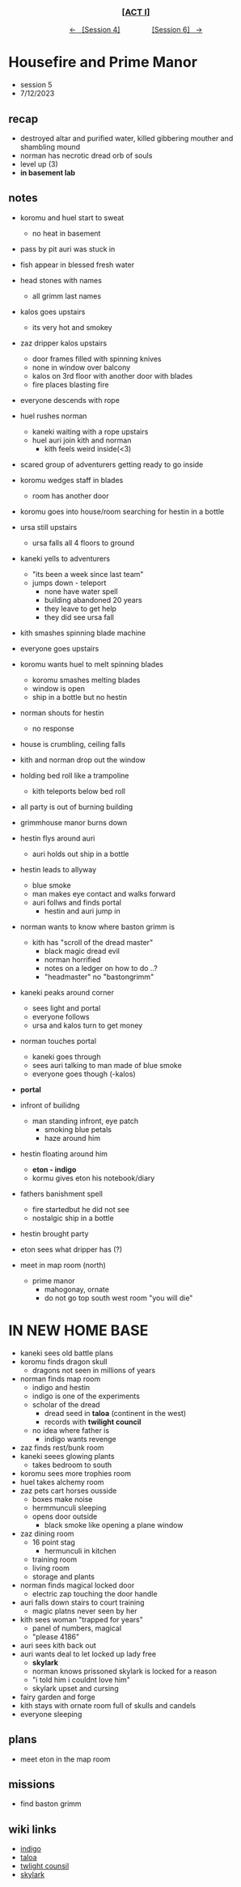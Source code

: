 <div align="center">
  <h3 align="center"><a href="https://github.com/h-griffin/dnd-notes/blob/main/grimmhaus/act-I" >[ACT I]</a></h3>
  <p align="center">
    <a href="https://github.com/h-griffin/dnd-notes/blob/main/grimmhaus/act-I/23-7-5.md" >&larr; &nbsp; [Session 4]</a>
    &nbsp;&nbsp;&nbsp;&nbsp;&nbsp;&nbsp;&nbsp;&nbsp;&nbsp;&nbsp;&nbsp;&nbsp;&nbsp;&nbsp;
    <a href="https://github.com/h-griffin/dnd-notes/blob/main/grimmhaus/act-II/23-7-17.md" >[Session 6] &nbsp; &rarr;</a>
  </p>
</div>

# Housefire and Prime Manor
- session 5
- 7/12/2023  

## recap
- destroyed altar and purified water, killed gibbering mouther and shambling mound
- norman has necrotic dread orb of souls
- level up (3)
- **in basement lab**

## notes
- koromu and huel start to sweat
    - no heat in basement
- pass by pit auri was stuck in
- fish appear in blessed fresh water
- head stones with names
    - all grimm last names
- kalos goes upstairs
    - its very hot and smokey
- zaz dripper kalos upstairs
    - door frames filled with spinning knives
    - none in window over balcony
    - kalos on 3rd floor with another door with blades
    - fire places blasting fire
- everyone descends with rope
- huel rushes norman
    - kaneki waiting with a rope upstairs
    - huel auri join kith and norman
        - kith feels weird inside(<3)
- scared group of adventurers getting ready to go inside
- koromu wedges staff in blades
    - room has another door
- koromu goes into house/room searching for hestin in a bottle
- ursa still upstairs
    - ursa falls all 4 floors to ground
- kaneki yells to adventurers
    - "its been a week since last team"
    - jumps down - teleport
        - none have water spell
        - building abandoned 20 years
        - they leave to get help
        - they did see ursa fall
- kith smashes spinning blade machine
- everyone goes upstairs
- koromu wants huel to melt spinning blades
    - koromu smashes melting blades
    - window is open
    - ship in a bottle but no hestin
- norman shouts for hestin
    - no response
- house is crumbling, ceiling falls
- kith and norman drop out the window
- holding bed roll like a trampoline
    - kith teleports below bed roll
- all party is out of burning building
- grimmhouse manor burns down
- hestin flys around auri
    - auri holds out ship in a bottle
- hestin leads to allyway
    - blue smoke
    - man makes eye contact and walks forward
    - auri follws and finds portal
        - hestin and auri jump in
- norman wants to know where baston grimm is
    - kith has "scroll of the dread master"
        - black magic dread evil
        - norman horrified
        - notes on a ledger on how to do ..?
        - "headmaster" no "bastongrimm"
- kaneki peaks around corner
    - sees light and portal
    - everyone follows
    - ursa and kalos turn to get money
- norman touches portal
    - kaneki goes through
    - sees auri talking to man made of blue smoke
    - everyone goes though (-kalos)

- **portal**
- infront of builidng
    - man standing infront, eye patch
        - smoking blue petals
        - haze around him
- hestin floating around him
    - **eton - indigo**
    - kormu gives eton his notebook/diary
- fathers banishment spell
    - fire startedbut he did not see
    - nostalgic ship in a bottle
- hestin brought party
- eton sees what dripper has (?)
- meet in map room (north)
    - prime manor
        - mahogonay, ornate
        - do not go top south west room "you will die"
# IN NEW HOME BASE
- kaneki sees old battle plans
- koromu finds dragon skull
    - dragons not seen in millions of years
- norman finds map room
    - indigo and hestin
    - indigo is one of the experiments
    - scholar of the dread
        - dread seed in **taloa** (continent in the west)
        - records with **twilight council**
    - no idea where father is
        - indigo wants revenge
- zaz finds rest/bunk room
- kaneki seees glowing plants
    - takes bedroom to south
- koromu sees more trophies room
- huel takes alchemy room
- zaz pets cart horses ousside
    - boxes make noise
    - hermmunculi sleeping
    - opens door outside
        - black smoke like opening a plane window
- zaz dining room
    - 16 point stag
        - hermunculi in kitchen
    - training room
    - living room
    - storage and plants
- norman finds magical locked door
    - electric zap touching the door handle
- auri falls down stairs to court training
    - magic platns never seen by her
- kith sees woman "trapped for years"
    - panel of numbers, magical
    - "please 4186"
- auri sees kith back out
- auri wants deal to let locked up lady free
    - **skylark**
    - norman knows prissoned skylark is locked for a reason
    - "i told him i couldnt love him"
    - skylark upset and cursing
- fairy garden and forge
- kith stays with ornate room full of skulls and candels
- everyone sleeping

## plans
- meet eton in the map room

## missions
- find baston grimm

## wiki links
- [indigo](../lore.md#indigo)
- [taloa](../lore.md#taloa)
- [twlight counsil](../lore.md#twilight-counsil)
- [skylark](../lore.md#skylark)
